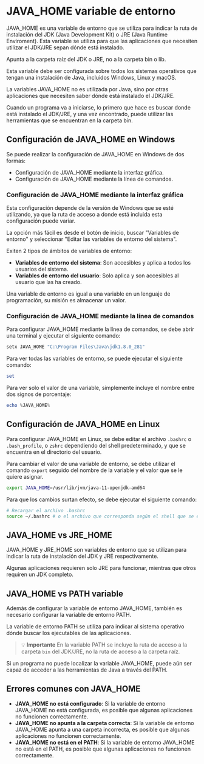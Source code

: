 # JAVA_HOME variable de entorno

JAVA_HOME es una variable de entorno que se utiliza para indicar la ruta de instalación del JDK (Java Development Kit) o JRE (Java Runtime Enviroment). Esta variable se utiliza para que las aplicaciones que necesiten utilizar el JDK/JRE sepan dónde está instalado.

Apunta a la carpeta raíz del JDK o JRE, no a la carpeta bin o lib.

Esta variable debe ser configurada sobre todos los sistemas operativos que tengan una instalación de Java, incluidos Windows, Linux y macOS.

La variables JAVA_HOME no es utilizada por Java, sino por otras aplicaciones que necesiten saber dónde está instalado el JDK/JRE.

Cuando un programa va a iniciarse, lo primero que hace es buscar donde está instalado el JDK/JRE, y una vez encontrado, puede utilizar las herramientas que se encuentran en la carpeta bin.

## Configuración de JAVA_HOME en Windows

Se puede realizar la configuración de JAVA_HOME en Windows de dos formas:

- Configuración de JAVA_HOME mediante la interfaz gráfica.
- Configuración de JAVA_HOME mediante la línea de comandos.

### Configuración de JAVA_HOME mediante la interfaz gráfica

Esta configuración depende de la versión de Windows que se esté utilizando, ya que la ruta de acceso a donde está incluida esta configuración puede variar.

La opción más fácil es desde el botón de inicio, buscar "Variables de entorno" y seleccionar "Editar las variables de entorno del sistema".

Exiten 2 tipos de ámbitos de variables de entorno:

- **Variables de entorno del sistema**: Son accesibles y aplica a todos los usuarios del sistema.
- **Variables de entorno del usuario**: Solo aplica y son accesibles al usuario que las ha creado.


Una variable de entorno es igual a una variable en un lenguaje de programación, su misión es almacenar un valor.


### Configuración de JAVA_HOME mediante la línea de comandos

Para configurar JAVA_HOME mediante la línea de comandos, se debe abrir una terminal y ejecutar el siguiente comando:

```powershell
setx JAVA_HOME "C:\Program Files\Java\jdk1.8.0_281"
```

Para ver todas las variables de entorno, se puede ejecutar el siguiente comando:

```powershell
set
```

Para ver solo el valor de una variable, simplemente incluye el nombre entre dos signos de porcentaje:

```powershell
echo %JAVA_HOME%
```


## Configuración de JAVA_HOME en Linux

Para configurar JAVA_HOME en Linux, se debe editar el archivo `.bashrc` o `.bash_profile`, o `zshrc` dependiendo del shell predeterminado, y que se encuentra en el directorio del usuario.

Para cambiar el valor de una variable de entorno, se debe utilizar el comando `export` seguido del nombre de la variable y el valor que se le quiere asignar.

```bash
export JAVA_HOME=/usr/lib/jvm/java-11-openjdk-amd64
```

Para que los cambios surtan efecto, se debe ejecutar el siguiente comando:

```bash
# Recargar el archivo .bashrc
source ~/.bashrc # o el archivo que corresponda según el shell que se esté utilizando.
```

## JAVA_HOME vs JRE_HOME

JAVA_HOME y JRE_HOME son variables de entorno que se utilizan para indicar la ruta de instalación del JDK y JRE respectivamente.

Algunas aplicaciones requieren solo JRE para funcionar, mientras que otros requiren un JDK completo.

## JAVA_HOME vs PATH variable

Además de configurar la variable de entorno JAVA_HOME, también es necesario configurar la variable de entorno PATH.

La variable de entorno PATH se utiliza para indicar al sistema operativo dónde buscar los ejecutables de las aplicaciones.

> 💡 **Importante**
> En la variable PATH se incluye la ruta de acceso a la carpeta `bin` del JDK/JRE, no la ruta de acceso a la carpeta raíz.

Si un programa no puede localizar la variable JAVA_HOME, puede aún ser capaz de acceder a las herramientas de Java a través del PATH.


## Errores comunes con JAVA_HOME

- **JAVA_HOME no está configurado**: Si la variable de entorno JAVA_HOME no está configurada, es posible que algunas aplicaciones no funcionen correctamente.
- **JAVA_HOME no apunta a la carpeta correcta**: Si la variable de entorno JAVA_HOME apunta a una carpeta incorrecta, es posible que algunas aplicaciones no funcionen correctamente.
- **JAVA_HOME no está en el PATH**: Si la variable de entorno JAVA_HOME no está en el PATH, es posible que algunas aplicaciones no funcionen correctamente.






